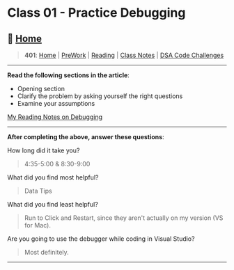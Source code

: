 # Class 01 - Practice Debugging

## 🏡 [**Home**](https://mistidinzy.github.io/ReadingNotes/)

> **401**: [Home](/401home.md)
|
[PreWork](/401/PreworkRM.md)
|
[Reading](/401/ReadingRM.md)
|
[Class Notes](/401/ClassRM.md)
|
[DSA Code Challenges](https://mistidinzy.github.io/data-structures-and-algorithms/)
>

_____

**Read the following sections in the article**:

* Opening section
* Clarify the problem by asking yourself the right questions
* Examine your assumptions

[My Reading Notes on Debugging](https://mistidinzy.github.io/ReadingNotes/401/read/01-ExcpDebugg.html)

_____

**After completing the above, answer these questions**:

How long did it take you?
> 4:35-5:00 & 8:30-9:00

What did you find most helpful?
> Data Tips

What did you find least helpful?
> Run to Click and Restart, since they aren't actually on my version (VS for Mac).

Are you going to use the debugger while coding in Visual Studio?
> Most definitely.

_____
